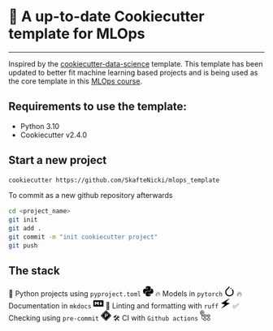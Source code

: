 # 🍪 A up-to-date Cookiecutter template for MLOps

---

Inspired by the [cookiecutter-data-science](https://github.com/drivendata/cookiecutter-data-science) template. This
template has been updated to better fit machine learning based projects and is being used as the core template in
this [MLOps course](https://github.com/SkafteNicki/dtu_mlops).

## Requirements to use the template:

* Python 3.10
* Cookiecutter v2.4.0

## Start a new project

```bash
cookiecutter https://github.com/SkafteNicki/mlops_template
```

To commit as a new github repository afterwards

```bash
cd <project_name>
git init
git add .
git commit -m "init cookiecutter project"
git push
```

## The stack

🐍 Python projects using `pyproject.toml` <img src="icons/python.svg" width="20" height="20">
🔥 Models in `pytorch` <img src="icons/pytorch.svg" width="20" height="20">
🔥 Documentation in `mkdocs` <img src="icons/markdown.svg" width="20" height="20">
👕 Linting and formatting with `ruff` <img src="icons/ruff.svg" width="20" height="20">
✅ Checking using `pre-commit` <img src="icons/precommit.svg" width="20" height="20">
🛠️ CI with `Github actions` <img src="icons/githubactions.svg" width="20" height="20">
